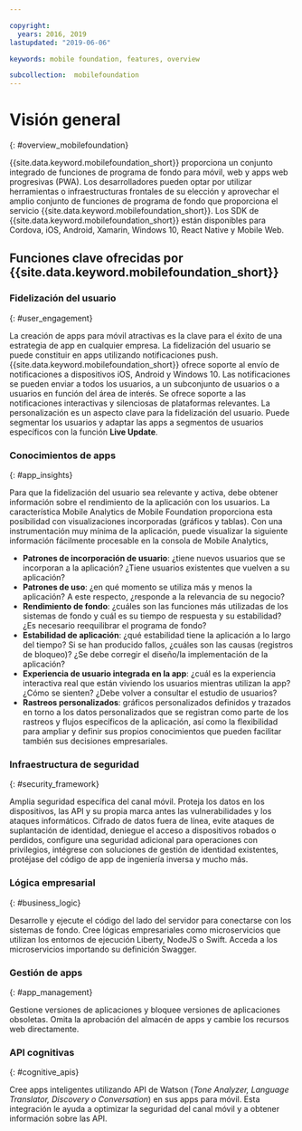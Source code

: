 ```yaml
---

copyright:
  years: 2016, 2019
lastupdated: "2019-06-06"

keywords: mobile foundation, features, overview

subcollection:  mobilefoundation
---
```


#	Visión general
{: #overview_mobilefoundation}

{{site.data.keyword.mobilefoundation_short}} proporciona un conjunto integrado de funciones de programa de fondo para móvil, web y apps web progresivas (PWA). Los desarrolladores pueden optar por utilizar herramientas o infraestructuras frontales de su elección y aprovechar el amplio conjunto de funciones de programa de fondo que proporciona el servicio {{site.data.keyword.mobilefoundation_short}}. Los SDK de {{site.data.keyword.mobilefoundation_short}} están disponibles para Cordova, iOS, Android, Xamarin, Windows 10, React Native y Mobile Web.

## Funciones clave ofrecidas por {{site.data.keyword.mobilefoundation_short}}

### Fidelización del usuario
{: #user_engagement}

La creación de apps para móvil atractivas es la clave para el éxito de una estrategia de app en cualquier empresa. La fidelización del usuario se puede constituir en apps utilizando notificaciones push. {{site.data.keyword.mobilefoundation_short}} ofrece soporte al envío de notificaciones a dispositivos iOS, Android y Windows 10. Las notificaciones se pueden enviar a todos los usuarios, a un subconjunto de usuarios o a usuarios en función del área de interés. Se ofrece soporte a las notificaciones interactivas y silenciosas de plataformas relevantes. La personalización es un aspecto clave para la fidelización del usuario. Puede segmentar los usuarios y adaptar las apps a segmentos de usuarios específicos con la función **Live Update**.

###  Conocimientos de apps
{: #app_insights}

Para que la fidelización del usuario sea relevante y activa, debe obtener información sobre el rendimiento de la aplicación con los usuarios.   La característica Mobile Analytics de Mobile Foundation proporciona esta posibilidad con visualizaciones incorporadas (gráficos y tablas).  Con una instrumentación muy mínima de la aplicación, puede visualizar la siguiente información fácilmente procesable en la consola de Mobile Analytics,
- **Patrones de incorporación de usuario**: ¿tiene nuevos usuarios que se incorporan a la aplicación? ¿Tiene usuarios existentes que vuelven a su aplicación?
- **Patrones de uso**: ¿en qué momento se utiliza más y menos la aplicación? A este respecto, ¿responde a la relevancia de su negocio?
- **Rendimiento de fondo**: ¿cuáles son las funciones más utilizadas de los sistemas de fondo y cuál es su tiempo de respuesta y su estabilidad? ¿Es necesario reequilibrar el programa de fondo?
- **Estabilidad de aplicación**: ¿qué estabilidad tiene la aplicación a lo largo del tiempo? Si se han producido fallos, ¿cuáles son las causas (registros de bloqueo)? ¿Se debe corregir el diseño/la implementación de la aplicación?
- **Experiencia de usuario integrada en la app**: ¿cuál es la experiencia interactiva real que están viviendo los usuarios mientras utilizan la app? ¿Cómo se sienten? ¿Debe volver a consultar el estudio de usuarios?
- **Rastreos personalizados**: gráficos personalizados definidos y trazados en torno a los datos personalizados que se registran como parte de los rastreos y flujos específicos de la aplicación, así como la flexibilidad para ampliar y definir sus propios conocimientos que pueden facilitar también sus decisiones empresariales.

###  Infraestructura de seguridad
{: #security_framework}

Amplia seguridad específica del canal móvil. Proteja los datos en los dispositivos, las API y su propia marca antes las vulnerabilidades y los ataques informáticos. Cifrado de datos fuera de línea, evite ataques de suplantación de identidad, deniegue el acceso a dispositivos robados o perdidos, configure una seguridad adicional para operaciones con privilegios, intégrese con soluciones de gestión de identidad existentes, protéjase del código de app de ingeniería inversa y mucho más.

###  Lógica empresarial
{: #business_logic}

Desarrolle y ejecute el código del lado del servidor para conectarse con los sistemas de fondo. Cree lógicas empresariales como microservicios que utilizan los entornos de ejecución Liberty, NodeJS o Swift. Acceda a los microservicios importando su definición Swagger.

###  Gestión de apps
{:  #app_management}

Gestione versiones de aplicaciones y bloquee versiones de aplicaciones obsoletas. Omita la aprobación del almacén de apps y cambie los recursos web directamente.

###  API cognitivas
{:  #cognitive_apis}

Cree apps inteligentes utilizando API de Watson (*Tone Analyzer, Language Translator, Discovery o Conversation*) en sus apps para móvil. Esta integración le ayuda a optimizar la seguridad del canal móvil y a obtener información sobre las API.
